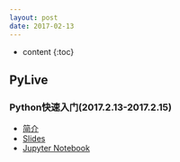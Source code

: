 ```yaml
---
layout: post
date: 2017-02-13
---
```


* content
{:toc}


## PyLive

### Python快速入门(2017.2.13-2017.2.15)

- [简介](https://zhuanlan.zhihu.com/p/25220773?refer=xmucpp)
- [Slides](/Python快速入门.pdf)
- [Jupyter Notebook](/Python2_Quick_Start.ipynb)